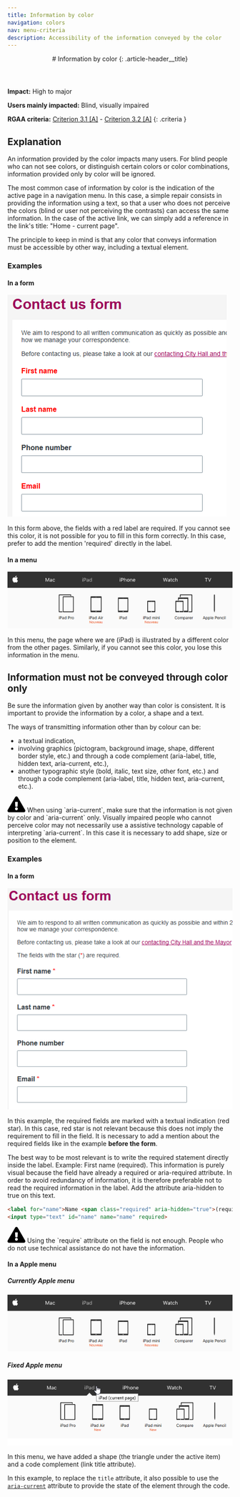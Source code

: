 ```yaml
---
title: Information by color
navigation: colors
nav: menu-criteria
description: Accessibility of the information conveyed by the color
---
```


<header>
# Information by color
{: .article-header__title}
</header>

**Impact:** High to major

**Users mainly impacted:** Blind, visually impaired

**RGAA criteria:** [Criterion 3.1 [A]](http://disic.github.io/rgaa_referentiel_en/criteria.html#crit-3-1) - [Criterion 3.2 [A]](http://disic.github.io/rgaa_referentiel_en/criteria.html#crit-3-2)
{: .criteria }

## Explanation

An information provided by the color impacts many users. For blind people who can not see colors, or distinguish certain colors or color combinations, information provided only by color will be ignored.

The most common case of information by color is the indication of the active page in a navigation menu. In this case, a simple repair consists in providing the information using a text, so that a user who does not perceive the colors (blind or user not perceiving the contrasts) can access the same information. In the case of the active link, we can simply add a reference in the link's title: "Home - current page".

The principle to keep in mind is that any color that conveys information must be accessible by other way, including a textual element.

### Examples

#### In a form

![Form example](../../img/color-3.1-1.png)

In this form above, the fields with a red label are required. If you cannot see this color, it is not possible for you to fill in this form correctly.
In this case, prefer to add the mention 'required' directly in the label.


#### In a menu

![Menu example](../../img/color-3.1-2.png)

In this menu, the page where we are (iPad) is illustrated by a different color from the other pages. Similarly, if you cannot see this color, you lose this information in the menu.

## Information must not be conveyed through color only

Be sure the information given by another way than color is consistent. It is important to provide the information by a color, a shape and a text.

The ways of transmitting information other than by colour can be:

* a textual indication,
* involving graphics (pictogram, background image, shape, different border style, etc.) and through a code complement (aria-label, title, hidden text, aria-current, etc.),
* another typographic style (bold, italic, text size, other font, etc.) and through a code complement (aria-label, title, hidden text, aria-current, etc.).

<div class="important">
<svg role="img" aria-label="Important" xmlns="http://www.w3.org/2000/svg" viewBox="0 0 576 512" width="40" height="36"><title>Important</title><path d="M569.517 440.013C587.975 472.007 564.806 512 527.94 512H48.054c-36.937 0-59.999-40.055-41.577-71.987L246.423 23.985c18.467-32.009 64.72-31.951 83.154 0l239.94 416.028zM288 354c-25.405 0-46 20.595-46 46s20.595 46 46 46 46-20.595 46-46-20.595-46-46-46zm-43.673-165.346l7.418 136c.347 6.364 5.609 11.346 11.982 11.346h48.546c6.373 0 11.635-4.982 11.982-11.346l7.418-136c.375-6.874-5.098-12.654-11.982-12.654h-63.383c-6.884 0-12.356 5.78-11.981 12.654z"/></svg>
When using `aria-current`, make sure that the information is not given by color and `aria-current` only. Visually impaired people who cannot perceive color may not necessarily use a assistive technology capable of interpreting `aria-current`. In this case it is necessary to add shape, size or position to the element.
</div>

### Examples

#### In a form

![Form example](../../img/color-3.2-1.png)

In this example, the required fields are marked with a textual indication (red star). In this case, red star is not relevant because this does not imply the requirement to fill in the field. It is necessary to add a mention about the required fields like in the example **before the form**.

The best way to be most relevant is to write the required statement directly inside the label. Example: First name (required). This information is purely visual because the field have already a required or aria-required attribute. In order to avoid redundancy of information, it is therefore preferable not to read the required information in the label. Add the attribute aria-hidden to true on this text.

```html
<label for="name">Name <span class="required" aria-hidden="true">(required)</span></label>
<input type="text" id="name" name="name" required>
```

<div class="important">
<svg role="img" aria-label="Important" xmlns="http://www.w3.org/2000/svg" viewBox="0 0 576 512" width="40" height="36"><title>Important</title><path d="M569.517 440.013C587.975 472.007 564.806 512 527.94 512H48.054c-36.937 0-59.999-40.055-41.577-71.987L246.423 23.985c18.467-32.009 64.72-31.951 83.154 0l239.94 416.028zM288 354c-25.405 0-46 20.595-46 46s20.595 46 46 46 46-20.595 46-46-20.595-46-46-46zm-43.673-165.346l7.418 136c.347 6.364 5.609 11.346 11.982 11.346h48.546c6.373 0 11.635-4.982 11.982-11.346l7.418-136c.375-6.874-5.098-12.654-11.982-12.654h-63.383c-6.884 0-12.356 5.78-11.981 12.654z"/></svg>
Using the `require` attribute on the field is not enough. People who do not use technical assistance do not have the information.
</div>

#### In a Apple menu

##### Currently Apple menu
![Bad menu example](../../img/color-3.1-2.png)

##### Fixed Apple menu
![Fixed menu example](../../img/color-3.2-2.png)

In this menu, we have added a shape (the triangle under the active item) and a code complement (link title attribute).

In this example, to replace the `title` attribute, it also possible to use the [`aria-current`](https://www.w3.org/TR/wai-aria-1.1/#aria-current) attribute to provide the state of the element through the code.


